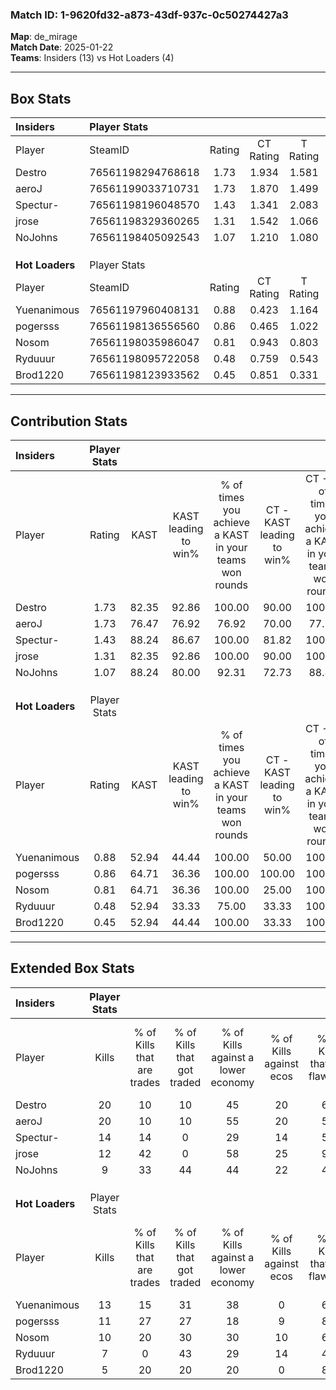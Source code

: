 ### Match ID: 1-9620fd32-a873-43df-937c-0c50274427a3  
**Map**: de_mirage  
**Match Date**: 2025-01-22  
**Teams**: Insiders (13) vs Hot Loaders (4)  

---  

## Box Stats  

| **Insiders**    | Player Stats      |        |           |          |       |       |       |         |        |      |     |
| :- | :- | :-: | :-: | :-: | :-: | :-: | :-: | :-: | :-: | :-: | :-: |
| Player          | SteamID           | Rating | CT Rating | T Rating | KAST  |  ADR  | Kills | Assists | Deaths | K/D  | HS% |
| Destro          | 76561198294768618 |  1.73  |   1.934   |  1.581   | 82.35 | 121.3 |  20   |    2    |   11   | 1.82 | 40  |
| aeroJ           | 76561199033710731 |  1.73  |   1.870   |  1.499   | 76.47 | 115.5 |  20   |    1    |   9    | 2.22 | 25  |
| Spectur-        | 76561198196048570 |  1.43  |   1.341   |  2.083   | 88.24 | 73.1  |  14   |    5    |   8    | 1.75 | 42  |
| jrose           | 76561198329360265 |  1.31  |   1.542   |  1.066   | 82.35 | 68.0  |  12   |    1    |   6    | 2.00 | 50  |
| NoJohns         | 76561198405092543 |  1.07  |   1.210   |  1.080   | 88.24 | 76.8  |   9   |    7    |   12   | 0.75 | 66  |
|                 |                   |        |           |          |       |       |       |         |        |      |     |
|                 |                   |        |           |          |       |       |       |         |        |      |     |
|                 |                   |        |           |          |       |       |       |         |        |      |     |
| **Hot Loaders** | Player Stats      |        |           |          |       |       |       |         |        |      |     |
| Player          | SteamID           | Rating | CT Rating | T Rating | KAST  |  ADR  | Kills | Assists | Deaths | K/D  | HS% |
| Yuenanimous     | 76561197960408131 |  0.88  |   0.423   |  1.164   | 52.94 | 64.8  |  13   |    1    |   14   | 0.93 | 30  |
| pogersss        | 76561198136556560 |  0.86  |   0.465   |  1.022   | 64.71 | 74.1  |  11   |    5    |   16   | 0.69 | 54  |
| Nosom           | 76561198035986047 |  0.81  |   0.943   |  0.803   | 64.71 | 60.4  |  10   |    2    |   14   | 0.71 | 70  |
| Ryduuur         | 76561198095722058 |  0.48  |   0.759   |  0.543   | 52.94 | 50.4  |   7   |    3    |   16   | 0.44 | 57  |
| Brod1220        | 76561198123933562 |  0.45  |   0.851   |  0.331   | 52.94 | 59.8  |   5   |    5    |   15   | 0.33 | 40  |
---  

## Contribution Stats  

| **Insiders**    | Player Stats |       |                      |                                                        |                           |                                                             |                          |                                                            |
| :- | :-: | :-: | :-: | :-: | :-: | :-: | :-: | :-: |
| Player          |    Rating    | KAST  | KAST leading to win% | % of times you achieve a KAST in your teams won rounds | CT - KAST leading to win% | CT - % of times you achieve a KAST in your teams won rounds | T - KAST leading to win% | T - % of times you achieve a KAST in your teams won rounds |
| Destro          |     1.73     | 82.35 |        92.86         |                         100.00                         |           90.00           |                           100.00                            |          100.00          |                           100.00                           |
| aeroJ           |     1.73     | 76.47 |        76.92         |                         76.92                          |           70.00           |                            77.78                            |          100.00          |                           75.00                            |
| Spectur-        |     1.43     | 88.24 |        86.67         |                         100.00                         |           81.82           |                           100.00                            |          100.00          |                           100.00                           |
| jrose           |     1.31     | 82.35 |        92.86         |                         100.00                         |           90.00           |                           100.00                            |          100.00          |                           100.00                           |
| NoJohns         |     1.07     | 88.24 |        80.00         |                         92.31                          |           72.73           |                            88.89                            |          100.00          |                           100.00                           |
|                 |              |       |                      |                                                        |                           |                                                             |                          |                                                            |
|                 |              |       |                      |                                                        |                           |                                                             |                          |                                                            |
|                 |              |       |                      |                                                        |                           |                                                             |                          |                                                            |
| **Hot Loaders** | Player Stats |       |                      |                                                        |                           |                                                             |                          |                                                            |
| Player          |    Rating    | KAST  | KAST leading to win% | % of times you achieve a KAST in your teams won rounds | CT - KAST leading to win% | CT - % of times you achieve a KAST in your teams won rounds | T - KAST leading to win% | T - % of times you achieve a KAST in your teams won rounds |
| Yuenanimous     |     0.88     | 52.94 |        44.44         |                         100.00                         |           50.00           |                           100.00                            |          42.86           |                           100.00                           |
| pogersss        |     0.86     | 64.71 |        36.36         |                         100.00                         |          100.00           |                           100.00                            |          30.00           |                           100.00                           |
| Nosom           |     0.81     | 64.71 |        36.36         |                         100.00                         |           25.00           |                           100.00                            |          42.86           |                           100.00                           |
| Ryduuur         |     0.48     | 52.94 |        33.33         |                         75.00                          |           33.33           |                           100.00                            |          33.33           |                           66.67                            |
| Brod1220        |     0.45     | 52.94 |        44.44         |                         100.00                         |           33.33           |                           100.00                            |          50.00           |                           100.00                           |
---  

## Extended Box Stats  

| **Insiders**    | Player Stats |                            |                            |                                    |                         |                              |                                 |        |                             |                                     |                          |                               |                            |
| :- | :-: | :-: | :-: | :-: | :-: | :-: | :-: | :-: | :-: | :-: | :-: | :-: | :-: |
| Player          |    Kills     | % of Kills that are trades | % of Kills that got traded | % of Kills against a lower economy | % of Kills against ecos | % of Kills that are flawless | % of Kills that are close duels | Deaths | % of Deaths that get traded | % of Deaths against a lower economy | % of Deaths against ecos | % of Deaths that are flawless | % of Deaths that are close |
| Destro          |      20      |             10             |             10             |                 45                 |           20            |              65              |               10                |   11   |             27              |                 36                  |            18            |              73               |             9              |
| aeroJ           |      20      |             10             |             10             |                 55                 |           20            |              55              |                5                |   9    |             11              |                 22                  |            0             |              67               |             11             |
| Spectur-        |      14      |             14             |             0              |                 29                 |           14            |              50              |                7                |   8    |             50              |                 38                  |            13            |              75               |             13             |
| jrose           |      12      |             42             |             0              |                 58                 |           25            |              92              |                0                |   6    |             50              |                  0                  |            0             |              67               |             0              |
| NoJohns         |      9       |             33             |             44             |                 44                 |           22            |              44              |               22                |   12   |             25              |                 33                  |            17            |              50               |             0              |
|                 |              |                            |                            |                                    |                         |                              |                                 |        |                             |                                     |                          |                               |                            |
|                 |              |                            |                            |                                    |                         |                              |                                 |        |                             |                                     |                          |                               |                            |
|                 |              |                            |                            |                                    |                         |                              |                                 |        |                             |                                     |                          |                               |                            |
| **Hot Loaders** | Player Stats |                            |                            |                                    |                         |                              |                                 |        |                             |                                     |                          |                               |                            |
| Player          |    Kills     | % of Kills that are trades | % of Kills that got traded | % of Kills against a lower economy | % of Kills against ecos | % of Kills that are flawless | % of Kills that are close duels | Deaths | % of Deaths that get traded | % of Deaths against a lower economy | % of Deaths against ecos | % of Deaths that are flawless | % of Deaths that are close |
| Yuenanimous     |      13      |             15             |             31             |                 38                 |            0            |              62              |                8                |   14   |             14              |                  7                  |            7             |              64               |             7              |
| pogersss        |      11      |             27             |             27             |                 18                 |            9            |              82              |                0                |   16   |              0              |                 19                  |            6             |              56               |             6              |
| Nosom           |      10      |             20             |             30             |                 30                 |           10            |              60              |               10                |   14   |              7              |                 14                  |            7             |              71               |             7              |
| Ryduuur         |      7       |             0              |             43             |                 29                 |           14            |              43              |               14                |   16   |             25              |                 19                  |            6             |              69               |             0              |
| Brod1220        |      5       |             20             |             20             |                 20                 |            0            |              80              |                0                |   15   |              7              |                 20                  |            7             |              47               |             20             |
